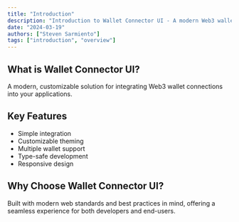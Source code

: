 ```yaml
---
title: "Introduction"
description: "Introduction to Wallet Connector UI - A modern Web3 wallet connection solution"
date: "2024-03-19"
authors: ["Steven Sarmiento"]
tags: ["introduction", "overview"]
---
```


## What is Wallet Connector UI?

A modern, customizable solution for integrating Web3 wallet connections into
your applications.

## Key Features

- Simple integration
- Customizable theming
- Multiple wallet support
- Type-safe development
- Responsive design

## Why Choose Wallet Connector UI?

Built with modern web standards and best practices in mind, offering a seamless
experience for both developers and end-users.
